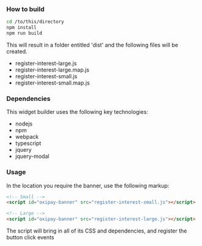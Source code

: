 ﻿### How to build

```bash
cd /to/this/directory
npm install
npm run build
```
This will result in a folder entitled 'dist' and the following files will be created.

- register-interest-large.js
- register-interest-large.map.js
- register-interest-small.js
- register-interest-small.map.js

### Dependencies
This widget builder uses the following key technologies:
- nodejs
- npm
- webpack
- typescript
- jquery
- jquery-modal

### Usage

In the location you require the banner, use the following markup:

```HTML
<!-- Small -->
<script id="oxipay-banner" src="register-interest-small.js"></script>

<!-- Large -->
<script id="oxipay-banner" src="register-interest-large.js"></script>
```

The script will bring in all of its CSS and dependencies, and register the button click events